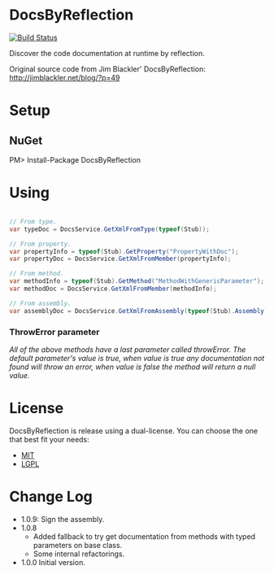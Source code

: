 DocsByReflection
================
[![Build Status](https://travis-ci.org/giacomelli/DocsByReflection.png?branch=master)](https://travis-ci.org/giacomelli/DocsByReflection)

Discover the code documentation at runtime by reflection. 

Original source code from Jim Blackler' DocsByReflection: http://jimblackler.net/blog/?p=49

Setup
========

NuGet
------
PM> Install-Package DocsByReflection


Using
========
```c#

// From type.
var typeDoc = DocsService.GetXmlFromType(typeof(Stub));

// From property.
var propertyInfo = typeof(Stub).GetProperty("PropertyWithDoc");
var propertyDoc = DocsService.GetXmlFromMember(propertyInfo);

// From method.
var methodInfo = typeof(Stub).GetMethod("MethodWithGenericParameter");
var methodDoc = DocsService.GetXmlFromMember(methodInfo);

// From assembly.
var assemblyDoc = DocsService.GetXmlFromAssembly(typeof(Stub).Assembly);

```

### ThrowError parameter
*All of the above methods have a last parameter called throwError. The default parameter's value is true, when value is true any documentation not found will throw an error, when value is false the method will return a null value.*


License
========
DocsByReflection is release using a dual-license. You can choose the one that best fit your needs:

- [MIT](http://opensource.org/licenses/MIT)
- [LGPL](http://opensource.org/licenses/LGPL-3.0)

Change Log
========
* 1.0.9: Sign the assembly.
* 1.0.8 
	* Added fallback to try get documentation from methods with typed parameters on base class.
	* Some internal refactorings.
* 1.0.0 Initial version.

